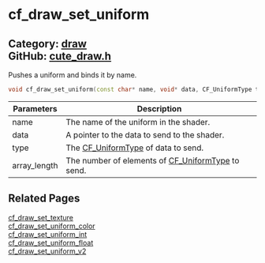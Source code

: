 [//]: # (This file is automatically generated by Cute Framework's docs parser.)
[//]: # (Do not edit this file by hand!)
[//]: # (See: https://github.com/RandyGaul/cute_framework/blob/master/samples/docs_parser.cpp)
[](../header.md ':include')

# cf_draw_set_uniform

Category: [draw](/api_reference?id=draw)  
GitHub: [cute_draw.h](https://github.com/RandyGaul/cute_framework/blob/master/include/cute_draw.h)  
---

Pushes a uniform and binds it by name.

```cpp
void cf_draw_set_uniform(const char* name, void* data, CF_UniformType type, int array_length);
```

Parameters | Description
--- | ---
name | The name of the uniform in the shader.
data | A pointer to the data to send to the shader.
type | The [CF_UniformType](/graphics/cf_uniformtype.md) of data to send.
array_length | The number of elements of [CF_UniformType](/graphics/cf_uniformtype.md) to send.

## Related Pages

[cf_draw_set_texture](/draw/cf_draw_set_texture.md)  
[cf_draw_set_uniform_color](/draw/cf_draw_set_uniform_color.md)  
[cf_draw_set_uniform_int](/draw/cf_draw_set_uniform_int.md)  
[cf_draw_set_uniform_float](/draw/cf_draw_set_uniform_float.md)  
[cf_draw_set_uniform_v2](/draw/cf_draw_set_uniform_v2.md)  
